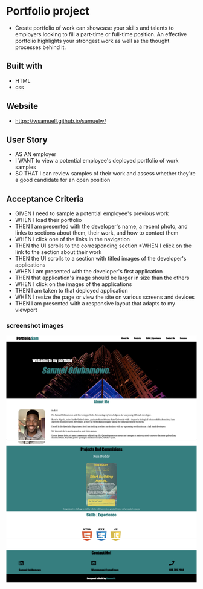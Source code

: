 # Portfolio project

* Create portfolio of work can showcase your skills and talents to employers looking to fill a part-time or full-time position. An effective portfolio highlights your strongest work as well as the thought processes behind it.

## Built with 

* HTML
* css

## Website
* https://wsamuell.github.io/samuelw/
## User Story
* AS AN employer
* I WANT to view a potential employee's deployed portfolio of work samples
* SO THAT I can review samples of their work and assess whether they're a good candidate for an open position

## Acceptance Criteria
* GIVEN I need to sample a potential employee's previous work
* WHEN I load their portfolio
* THEN I am presented with the developer's name, a recent photo, and links to sections about them, their work, and how to contact them
* WHEN I click one of the links in the navigation
* THEN the UI scrolls to the corresponding section
*WHEN I click on the link to the section about their work
* THEN the UI scrolls to a section with titled images of the developer's applications
* WHEN I am presented with the developer's first application
* THEN that application's image should be larger in size than the others
* WHEN I click on the images of the applications
* THEN I am taken to that deployed application
* WHEN I resize the page or view the site on various screens and devices
* THEN I am presented with a responsive layout that adapts to my viewport

### screenshot images
![Screenshot](./assets/images/sc-1.png)
![Screenshot](./assets/images/sc-2.png)
![Screenshot](./assets/images/sc-3.png)
